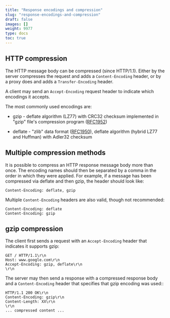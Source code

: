 ```yaml
---
title: "Response encodings and compression"
slug: "response-encodings-and-compression"
draft: false
images: []
weight: 9977
type: docs
toc: true
---
```


## HTTP compression
The HTTP message body can be compressed (since HTTP/1.1). Either by the server compresses the request and adds a `Content-Encoding` header, or by a proxy does and adds a `Transfer-Encoding` header.

A client may send an `Accept-Encoding` request header to indicate which encodings it accepts.

The most commonly used encodings are:

* gzip - deflate algorithm (LZ77) with CRC32 checksum implemented in "gzip" file's compression program ([RFC1952][1])
* deflate - "zlib" data format ([RFC1950][2]), deflate algorithm (hybrid LZ77 and Huffman) with Adler32 checksum


  [1]: https://tools.ietf.org/html/rfc1952
  [2]: https://tools.ietf.org/html/rfc1950


## Multiple compression methods
It is possible to compress an HTTP response message body more than once. The encoding names should then be separated by a comma in the order in which they were applied. For example, if a message has been compressed via deflate and then gzip, the header should look like:

    Content-Encoding: deflate, gzip

Multiple `Content-Encoding` headers are also valid, though not recommended:

    Content-Encoding: deflate
    Content-Encoding: gzip


## gzip compression
The client first sends a request with an `Accept-Encoding` header that indicates it supports gzip:

    GET / HTTP/1.1\r\n
    Host: www.google.com\r\n
    Accept-Encoding: gzip, deflate\r\n
    \r\n

The server may then send a response with a compressed response body and a `Content-Encoding` header that specifies that gzip encoding was used::

    HTTP/1.1 200 OK\r\n
    Content-Encoding: gzip\r\n
    Content-Length: XX\r\n
    \r\n
    ... compressed content ...



